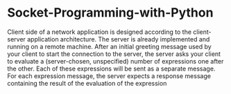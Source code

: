 # Socket-Programming-with-Python
Client side of a network application is designed according to the client-server application architecture. The server is already implemented and running on a remote machine. After an initial greeting message used by your client to start the connection to the server, the server asks your client to evaluate a (server-chosen, unspecified) number of expressions one after the other. Each of these expressions will be sent as a separate message. For each expression message, the server expects a response message containing the result of the evaluation of the expression
